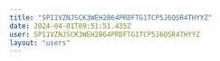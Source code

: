 ```yaml
---
title: "SP11VZNJSCK3WEH2B64PRDFTG1TCP5J6QSR4THYYZ"
date: 2024-04-01T09:51:51.435Z
user: SP11VZNJSCK3WEH2B64PRDFTG1TCP5J6QSR4THYYZ
layout: "users"
---
```

    